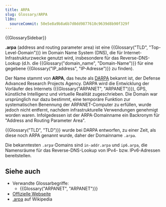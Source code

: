 ```yaml
---
title: ARPA
slug: Glossary/ARPA
l10n:
  sourceCommit: 50e5e8a9b8a6b7d0dd9877610c9639d8b90f329f
---
```


{{GlossarySidebar}}

**.arpa** (address and routing parameter area) ist eine {{Glossary("TLD", "Top-Level-Domain")}} im Domain Name System (DNS), die für Internet-Infrastrukturzwecke genutzt wird, insbesondere für das Reverse-DNS-Lookup (d.h. die {{Glossary("domain_name", "Domain-Name")}} für eine gegebene {{Glossary("IP_address", "IP-Adresse")}} zu finden).

Der Name stammt von **ARPA**, das heute als [DARPA](https://en.wikipedia.org/wiki/DARPA) bekannt ist, der Defense Advanced Research Projects Agency. DARPA wird die Entwicklung der Vorläufer des Internets ({{Glossary("ARPANET", "ARPANET")}}), GPS, künstliche Intelligenz und virtuelle Realität zugeschrieben. Die Domain war ursprünglich nur dazu bestimmt, eine temporäre Funktion zur systematischen Benennung der ARPANET-Computer zu erfüllen, wurde jedoch nicht entfernt, nachdem infrastrukturelle Verwendungen genehmigt worden waren. Infolgedessen ist der ARPA-Domainname ein Backronym für "Address and Routing Parameter Area".

{{Glossary("TLD", "TLD")}} wurde bei DARPA entworfen, zu einer Zeit, als diese noch ARPA genannt wurde, daher der Domainname `.arpa`.

Die bekanntesten `.arpa`-Domains sind `in-addr.arpa` und `ip6.arpa`, die Namensräume für das Reverse-DNS-Lookup von IPv4- bzw. IPv6-Adressen bereitstellen.

## Siehe auch

- Verwandte Glossarbegriffe:
  - {{Glossary("ARPANET", "ARPANET")}}
- [Offizielle Webseite](https://www.iana.org/domains/arpa)
- [.arpa](https://en.wikipedia.org/wiki/.arpa) auf Wikipedia
